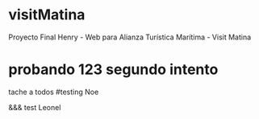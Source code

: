 # visitMatina

Proyecto Final Henry - Web para Alianza Turística Marítima - Visit Matina

probando 123
segundo intento
=======



tache a todos
#testing Noe



&&& test Leonel